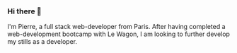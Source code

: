 ### Hi there 👋
I'm Pierre, a full stack web-developer from Paris. After having completed a web-development bootcamp with Le Wagon, I am looking to further develop my stills as a developer. 

<!--
**Pierrerobertson06/Pierrerobertson06** is a ✨ _special_ ✨ repository because its `README.md` (this file) appears on your GitHub profile.

Here are some ideas to get you started:

- 🔭 I’m currently working on ...
- 🌱 I’m currently learning ...
- 👯 I’m looking to collaborate on ...
- 🤔 I’m looking for help with ...
- 💬 Ask me about ...
- 📫 How to reach me: ...
- 😄 Pronouns: ...
- ⚡ Fun fact: ...
-->
